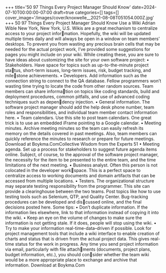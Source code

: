 +++
title='50 97 Things Every Project Manager Should Know'
date=2024-07-10T00:00:00-07:00
draft=true
categories=[]
tags=[]
cover_image='/images/cover/knoxwelle__2021-08-08T051054.000Z.jpg'
+++
50 97 Things Every Project Manager Should Know
Use a Wiki
Adrian Wible
New York, New York, U.S.
Wikis are a great mechanism to centralize access to your project information. Hopefully, the wiki will be updated multiple times daily and will 
always be open in a window on team members’ desktops.
To prevent you from wasting any precious brain cells that may be needed for 
the actual project work, I’ve provided some suggestions for pages you might 
include on your wiki. While creating these, you are sure to have ideas about 
customizing the site for your own software project:
•	 Stakeholders. Have space for topics such as up-to-the-minute project status, short-term issues, long-term issues, risk, budget tracking, and milestone achievements.
•	 Developers. Add information such as the connection string to connect to 
the QA database. Fellow programmers won’t wasting time trying to locate 
the code from other random sources. Team members can share information on topics like coding standards, build and deployment procedures, 
common pitfalls, and use of advanced coding techniques such as dependency injection.
•	 General information. The software project manager should add the help 
desk phone number, team roles and responsibilities, and individual team 
member contact information here.
•	 Team calendars. Use this site to post team calendars. One great trick is to 
use an embedded iFrame pointing to a Google calendar.
•	 Meeting minutes. Archive meeting minutes so the team can easily refresh 
its memory on the details covered in past meetings. Also, team members 
can quickly reference the minutes to research or prepare for future meetings.
Download at Boykma.ComCollective Wisdom from the Experts 51
•	 Meeting agenda. Set up a process for stakeholders to suggest future 
agenda items online. Subject, of course, to the approval of the software 
project manager, the necessity for the item to be presented to the entire 
team, and the time limitations of the next meeting.
•	 Business analyst. Often this person is not colocated in the developer workspace. This is a perfect space to centralize access to working documents and 
domain artifacts that can be accessed from multiple locations.
•	 Testers. The organizational structure may separate testing responsibility 
from the programmer. This site can provide a clearinghouse between the 
two teams. Post topics like how to use testing tools such as Selenium, QTP, 
and Quality Center. Bug-tracking procedures can be developed and discussed online, and the final decisions posted here.
Some tips:
•	 Don’t duplicate information. If the information lies elsewhere, link to that 
information instead of copying it into the wiki.
•	 Keep an eye on the volume of changes to make sure the information is not 
getting stale. If it does, people will stop using the wiki.
•	 Try to make your information real-time-data–driven if possible. Look for 
project management tools that include a wiki interface to enable creation 
of charts and status that is driven from the actual project data. This gives 
real-time status for the work in progress.
Any time you send project information via email, particularly with file attachments (documents, project plans, budget information, etc.), you should consider whether the team wiki would be a more appropriate place to exchange 
and archive that information.
Download at Boykma.Com